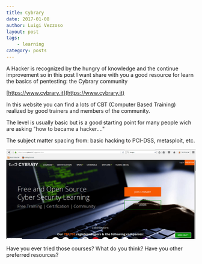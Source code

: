 ```yaml
---
title: Cybrary
date: 2017-01-08
author: Luigi Vezzoso
layout: post
tags: 
    - learning
category: posts
---
```


A Hacker is recognized by the hungry of knowledge and the continue improvement so in this post I want share with you a good resource for learn the basics of pentesting: the Cybrary community

[https://www.cybrary.it](https://www.cybrary.it)

In this website you can find a lots of CBT (Computer Based Training) realized by good trainers and members of the community.

The level is usually basic but is a good starting point for many people wich are asking "how to became a hacker...."

The subject matter spacing from: basic hacking to PCI-DSS, metasploit, etc.

![cybrary](assets/postimages/cybrary_orig.png)

Have you ever tried those courses? What do you think? Have you other preferred resources?
